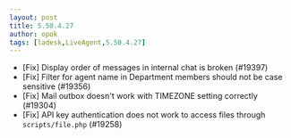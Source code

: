 ```yaml
---
layout: post
title: 5.50.4.27
author: opok
tags: [ladesk,LiveAgent,5.50.4.27]
---
```

- [Fix] Display order of messages in internal chat is broken (#19397)
- [Fix] Filter for agent name in Department members should not be case sensitive (#19356)
- [Fix] Mail outbox doesn't work with TIMEZONE setting correctly (#19304)
- [Fix] API key authentication does not work to access files through `scripts/file.php` (#19258)